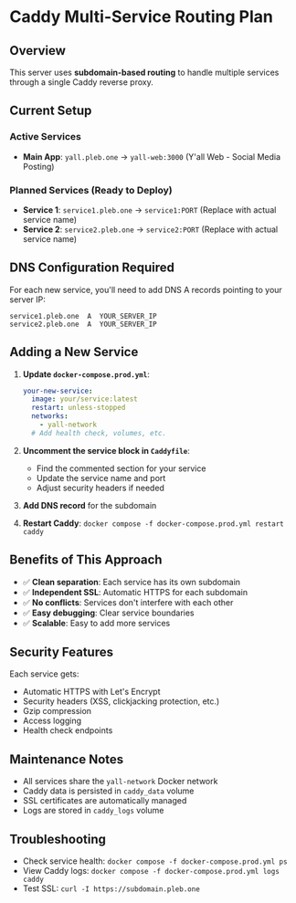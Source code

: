 # Caddy Multi-Service Routing Plan

## Overview
This server uses **subdomain-based routing** to handle multiple services through a single Caddy reverse proxy.

## Current Setup

### Active Services
- **Main App**: `yall.pleb.one` → `yall-web:3000` (Y'all Web - Social Media Posting)

### Planned Services (Ready to Deploy)
- **Service 1**: `service1.pleb.one` → `service1:PORT` (Replace with actual service name)
- **Service 2**: `service2.pleb.one` → `service2:PORT` (Replace with actual service name)

## DNS Configuration Required

For each new service, you'll need to add DNS A records pointing to your server IP:

```
service1.pleb.one  A  YOUR_SERVER_IP
service2.pleb.one  A  YOUR_SERVER_IP
```

## Adding a New Service

1. **Update `docker-compose.prod.yml`**:
   ```yaml
   your-new-service:
     image: your/service:latest
     restart: unless-stopped
     networks:
       - yall-network
     # Add health check, volumes, etc.
   ```

2. **Uncomment the service block in `Caddyfile`**:
   - Find the commented section for your service
   - Update the service name and port
   - Adjust security headers if needed

3. **Add DNS record** for the subdomain

4. **Restart Caddy**: `docker compose -f docker-compose.prod.yml restart caddy`

## Benefits of This Approach

- ✅ **Clean separation**: Each service has its own subdomain
- ✅ **Independent SSL**: Automatic HTTPS for each subdomain
- ✅ **No conflicts**: Services don't interfere with each other
- ✅ **Easy debugging**: Clear service boundaries
- ✅ **Scalable**: Easy to add more services

## Security Features

Each service gets:
- Automatic HTTPS with Let's Encrypt
- Security headers (XSS, clickjacking protection, etc.)
- Gzip compression
- Access logging
- Health check endpoints

## Maintenance Notes

- All services share the `yall-network` Docker network
- Caddy data is persisted in `caddy_data` volume
- SSL certificates are automatically managed
- Logs are stored in `caddy_logs` volume

## Troubleshooting

- Check service health: `docker compose -f docker-compose.prod.yml ps`
- View Caddy logs: `docker compose -f docker-compose.prod.yml logs caddy`
- Test SSL: `curl -I https://subdomain.pleb.one`

